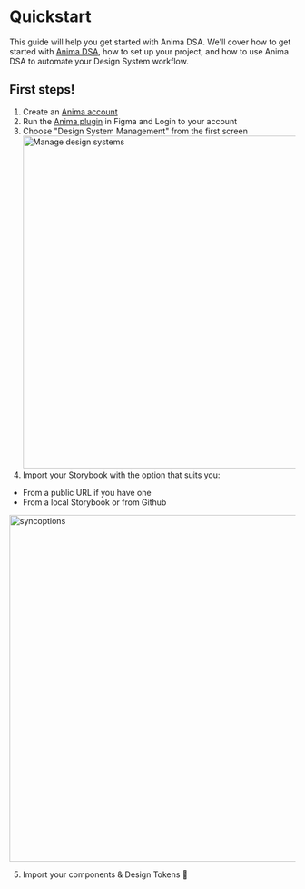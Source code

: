 # Quickstart

This guide will help you get started with Anima DSA. We'll cover how to get started with [Anima DSA](what-is-anima-dsa.md), how to set up your project, and how to use Anima DSA to automate your Design System workflow.

## First steps!
1. Create an [Anima account](https://projects.animaapp.com/signup)
2. Run the [Anima plugin](https://www.figma.com/community/plugin/857346721138427857/Anima---Export-Figma-to-HTML%2C-React-%26-Vue-code) in Figma and Login to your account
3. Choose "Design System Management" from the first screen <img width="586" alt="Manage design systems" src="https://github.com/AnimaApp/anima-storybook-cli/assets/96059044/1735bef6-1bbb-4018-b479-6c9b34d05372">
4. Import your Storybook with the option that suits you:
- From a public URL if you have one
- From a local Storybook or from Github 
<img width="611" alt="syncoptions" src="https://github.com/AnimaApp/anima-storybook-cli/assets/96059044/03aaf87b-ddb3-49b2-8c46-ff16a8595bf2">

5. Import your components & Design Tokens 🎉
